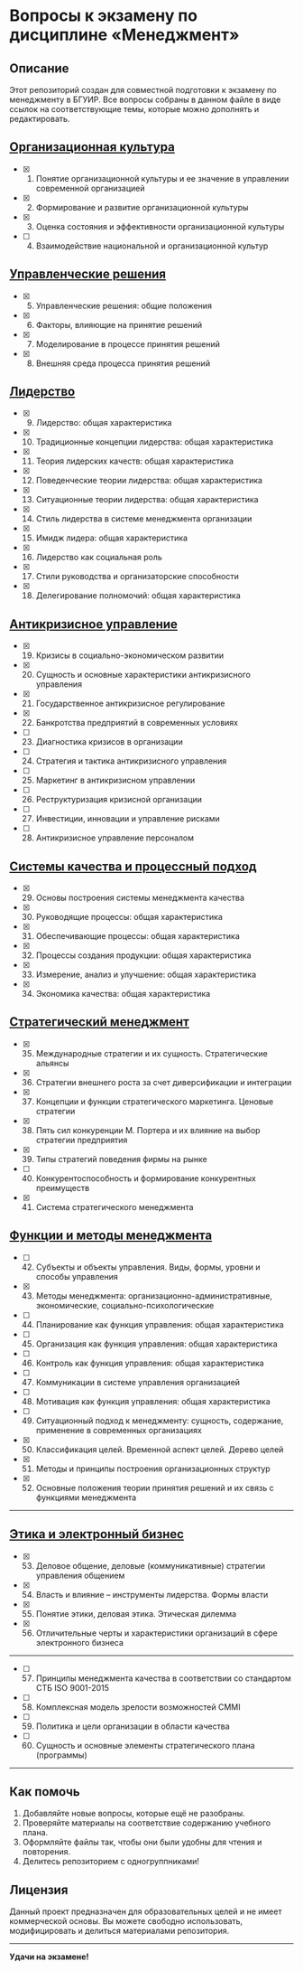 # Вопросы к экзамену по дисциплине «Менеджмент»

## Описание

Этот репозиторий создан для совместной подготовки к экзамену по менеджменту в БГУИР.
Все вопросы собраны в данном файле в виде ссылок на соответствующие темы, которые можно дополнять и редактировать.

## [Организационная культура](./1-4%20Организационная%20культура/)

- [x] 1. Понятие организационной культуры и ее значение в управлении современной организацией  
- [x] 2. Формирование и развитие организационной культуры  
- [x] 3. Оценка состояния и эффективности организационной культуры  
- [ ] 4. Взаимодействие национальной и организационной культур  

## [Управленческие решения](./5-8%20Управленческие%20решения/)

- [x] 5. Управленческие решения: общие положения  
- [x] 6. Факторы, влияющие на принятие решений  
- [x] 7. Моделирование в процессе принятия решений  
- [x] 8. Внешняя среда процесса принятия решений  

## [Лидерство](./9-18%20Лидерство/)

- [x] 9. Лидерство: общая характеристика  
- [x] 10. Традиционные концепции лидерства: общая характеристика  
- [x] 11. Теория лидерских качеств: общая характеристика  
- [x] 12. Поведенческие теории лидерства: общая характеристика  
- [x] 13. Ситуационные теории лидерства: общая характеристика  
- [x] 14. Стиль лидерства в системе менеджмента организации  
- [x] 15. Имидж лидера: общая характеристика  
- [x] 16. Лидерство как социальная роль  
- [x] 17. Стили руководства и организаторские способности  
- [x] 18. Делегирование полномочий: общая характеристика  

## [Антикризисное управление](./19-28%20Антикризисное%20управление/)

- [x] 19. Кризисы в социально-экономическом развитии  
- [x] 20. Сущность и основные характеристики антикризисного управления  
- [x] 21. Государственное антикризисное регулирование  
- [x] 22. Банкротства предприятий в современных условиях  
- [ ] 23. Диагностика кризисов в организации  
- [ ] 24. Стратегия и тактика антикризисного управления  
- [ ] 25. Маркетинг в антикризисном управлении  
- [ ] 26. Реструктуризация кризисной организации  
- [ ] 27. Инвестиции, инновации и управление рисками  
- [ ] 28. Антикризисное управление персоналом  

## [Системы качества и процессный подход](./29-34%20Системы%20качества%20и%20процессный%20подход/)

- [x] 29. Основы построения системы менеджмента качества  
- [x] 30. Руководящие процессы: общая характеристика  
- [x] 31. Обеспечивающие процессы: общая характеристика  
- [x] 32. Процессы создания продукции: общая характеристика  
- [x] 33. Измерение, анализ и улучшение: общая характеристика  
- [x] 34. Экономика качества: общая характеристика  

## [Стратегический менеджмент](./35-41%20Стратегический%20менеджмент/)

- [x] 35. Международные стратегии и их сущность. Стратегические альянсы  
- [x] 36. Стратегии внешнего роста за счет диверсификации и интеграции  
- [x] 37. Концепции и функции стратегического маркетинга. Ценовые стратегии  
- [x] 38. Пять сил конкуренции М. Портера и их влияние на выбор стратегии предприятия  
- [x] 39. Типы стратегий поведения фирмы на рынке  
- [ ] 40. Конкурентоспособность и формирование конкурентных преимуществ  
- [x] 41. Система стратегического менеджмента  

## [Функции и методы менеджмента](./43-52%20Функции%20и%20методы%20менеджмента/)

- [ ] 42. Субъекты и объекты управления. Виды, формы, уровни и способы управления  
- [x] 43. Методы менеджмента: организационно-административные, экономические, социально-психологические  
- [ ] 44. Планирование как функция управления: общая характеристика  
- [ ] 45. Организация как функция управления: общая характеристика  
- [ ] 46. Контроль как функция управления: общая характеристика  
- [ ] 47. Коммуникации в системе управления организацией  
- [ ] 48. Мотивация как функция управления: общая характеристика  
- [ ] 49. Ситуационный подход к менеджменту: сущность, содержание, применение в современных организациях  
- [x] 50. Классификация целей. Временной аспект целей. Дерево целей  
- [x] 51. Методы и принципы построения организационных структур  
- [x] 52. Основные положения теории принятия решений и их связь с функциями менеджмента  

---

## [Этика и электронный бизнес](./53-56%20Этика%20и%20электронный%20бизнес/)

- [x] 53. Деловое общение, деловые (коммуникативные) стратегии управления общением  
- [x] 54. Власть и влияние – инструменты лидерства. Формы власти  
- [x] 55. Понятие этики, деловая этика. Этическая дилемма  
- [x] 56. Отличительные черты и характеристики организаций в сфере электронного бизнеса  

---

- [ ] 57. Принципы менеджмента качества в соответствии со стандартом СТБ ISO 9001-2015  
- [ ] 58. Комплексная модель зрелости возможностей CMMI  
- [ ] 59. Политика и цели организации в области качества  
- [ ] 60. Сущность и основные элементы стратегического плана (программы)

---

## Как помочь

1. Добавляйте новые вопросы, которые ещё не разобраны.
2. Проверяйте материалы на соответствие содержанию учебного плана.
3. Оформляйте файлы так, чтобы они были удобны для чтения и повторения.
4. Делитесь репозиторием с одногруппниками!

## Лицензия

Данный проект предназначен для образовательных целей и не имеет коммерческой основы. Вы можете свободно использовать, модифицировать и делиться материалами репозитория.

---

**Удачи на экзамене!**
